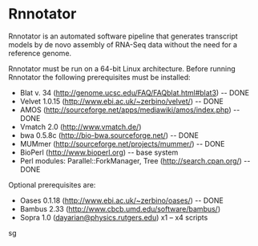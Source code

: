 # Rnnotator



Rnnotator is an automated software pipeline that generates transcript models by de novo assembly of RNA-Seq data without the need for a reference genome.

Rnnotator must be run on a 64-bit Linux architecture. Before running Rnnotator the
following prerequisites must be installed:
* Blat v. 34 (http://genome.ucsc.edu/FAQ/FAQblat.html#blat3) -- DONE
* Velvet 1.0.15 (http://www.ebi.ac.uk/~zerbino/velvet/) -- DONE
* AMOS (http://sourceforge.net/apps/mediawiki/amos/index.php) -- DONE
* Vmatch 2.0 (http://www.vmatch.de/)
* bwa 0.5.8c (http://bio-bwa.sourceforge.net/) -- DONE
* MUMmer (http://sourceforge.net/projects/mummer/) -- DONE
* BioPerl (http://www.bioperl.org) -- base system
* Perl modules: Parallel::ForkManager, Tree (http://search.cpan.org/) -- DONE

Optional prerequisites are:
* Oases 0.1.18 (http://www.ebi.ac.uk/~zerbino/oases/) -- DONE
* Bambus 2.33 (http://www.cbcb.umd.edu/software/bambus/)
* Sopra 1.0 (dayarian@physics.rutgers.edu) x1 – x4 scripts

sg
